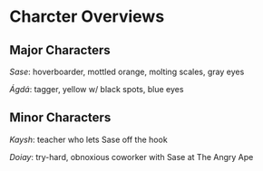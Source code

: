 # Charcter Overviews

## Major Characters
*Sase*: hoverboarder, mottled orange, molting scales, gray eyes

*Ágdá*: tagger, yellow w/ black spots, blue eyes


## Minor Characters
*Kaysh*: teacher who lets Sase off the hook

*Doiay*: try-hard, obnoxious coworker with Sase at The Angry Ape

